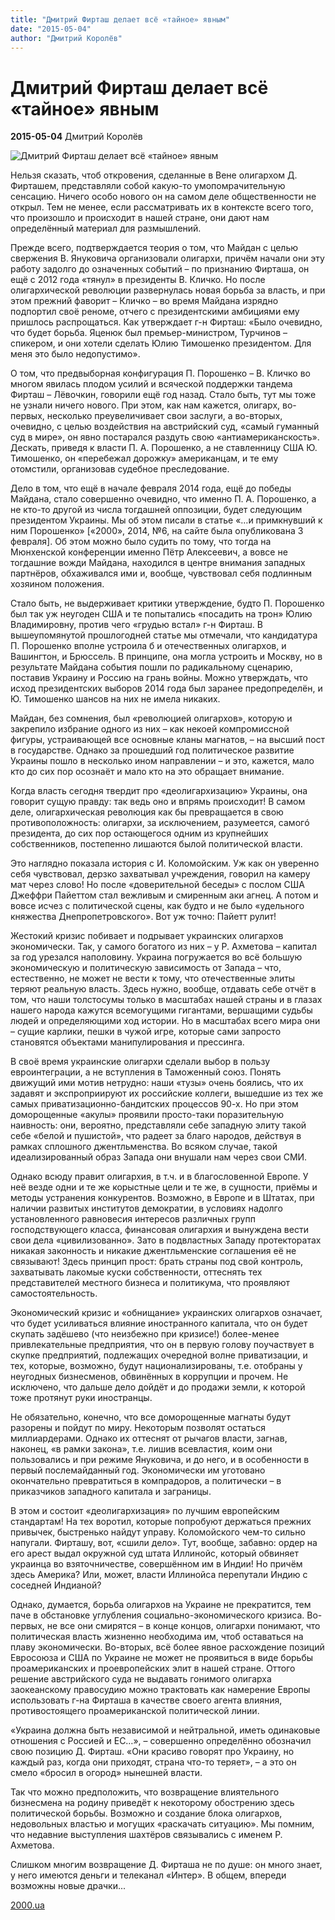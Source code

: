 ```yaml
---
title: "Дмитрий Фирташ делает всё «тайное» явным"
date: "2015-05-04"
author: "Дмитрий Королёв"
---
```


# Дмитрий Фирташ делает всё «тайное» явным

**2015-05-04** Дмитрий Королёв

![Дмитрий Фирташ делает всё «тайное» явным](http://image.zn.ua/media/images/original/Nov2011/38331.jpg)

Нельзя сказать, чтоб откровения, сделанные в Вене олигархом Д. Фирташем, представляли собой какую-то умопомрачительную сенсацию. Ничего особо нового он на самом деле общественности не открыл. Тем не менее, если рассматривать их в контексте всего того, что произошло и происходит в нашей стране, они дают нам определённый материал для размышлений.

Прежде всего, подтверждается теория о том, что Майдан с целью свержения В. Януковича организовали олигархи, причём начали они эту работу задолго до означенных событий – по признанию Фирташа, он ещё с 2012 года «тянул» в президенты В. Кличко. Но после олигархической революции развернулась новая борьба за власть, и при этом прежний фаворит – Кличко – во время Майдана изрядно подпортил своё реноме, отчего с президентскими амбициями ему пришлось распрощаться. Как утверждает г-н Фирташ: «Было очевидно, что будет борьба. Яценюк был премьер-министром, Турчинов – спикером, и они хотели сделать Юлию Тимошенко президентом. Для меня это было недопустимо».

О том, что предвыборная конфигурация П. Порошенко – В. Кличко во многом явилась плодом усилий и всяческой поддержки тандема Фирташ – Лёвочкин, говорили ещё год назад. Стало быть, тут мы тоже не узнали ничего нового. При этом, как нам кажется, олигарх, во-первых, несколько преувеличивает свои заслуги, а во-вторых, очевидно, с целью воздействия на австрийский суд, «самый гуманный суд в мире», он явно постарался раздуть свою «антиамериканскость». Дескать, приведя к власти П. А. Порошенко, а не ставленницу США Ю. Тимошенко, он «перебежал дорожку» американцам, и те ему отомстили, организовав судебное преследование.

Дело в том, что ещё в начале февраля 2014 года, ещё до победы Майдана, стало совершенно очевидно, что именно П. А. Порошенко, а не кто-то другой из числа тогдашней оппозиции, будет следующим президентом Украины. Мы об этом писали в статье «…и примкнувший к ним Порошенко» [«2000», 2014, №6, на сайте была опубликована 3 февраля]. Об этом можно было судить по тому, что тогда на Мюнхенской конференции именно Пётр Алексеевич, а вовсе не тогдашние вожди Майдана, находился в центре внимания западных партнёров, обхаживался ими и, вообще, чувствовал себя подлинным хозяином положения.

Стало быть, не выдерживает критики утверждение, будто П. Порошенко был так уж неугоден США и те попытались «посадить на трон» Юлию Владимировну, против чего «грудью встал» г-н Фирташ. В вышеупомянутой прошлогодней статье мы отмечали, что кандидатура П. Порошенко вполне устроила б и отечественных олигархов, и Вашингтон, и Брюссель. В принципе, она могла устроить и Москву, но в результате Майдана события пошли по радикальному сценарию, поставив Украину и Россию на грань войны. Можно утверждать, что исход президентских выборов 2014 года был заранее предопределён, и Ю. Тимошенко шансов на них не имела никаких.

Майдан, без сомнения, был «революцией олигархов», которую и закрепило избрание одного из них – как некоей компромиссной фигуры, устраивающей все основные кланы магнатов, – на высший пост в государстве. Однако за прошедший год политическое развитие Украины пошло в несколько ином направлении – и это, кажется, мало кто до сих пор осознаёт и мало кто на это обращает внимание.

Когда власть сегодня твердит про «деолигархизацию» Украины, она говорит сущую правду: так ведь оно и впрямь происходит! В самом деле, олигархическая революция как бы превращается в свою противоположность: олигархи, за исключением, разумеется, самогó президента, до сих пор остающегося одним из крупнейших собственников, постепенно лишаются былой политической власти.

Это наглядно показала история с И. Коломойским. Уж как он уверенно себя чувствовал, дерзко захватывал учреждения, говорил на камеру мат через слово! Но после «доверительной беседы» с послом США Джеффри Пайеттом стал вежливым и смиренным аки агнец. А потом и вовсе исчез с политической сцены, как будто и не было «удельного княжества Днепропетровского». Вот уж точно: Пайетт рулит!

Жестокий кризис побивает и подрывает украинских олигархов экономически. Так, у самого богатого из них – у Р. Ахметова – капитал за год урезался наполовину. Украина погружается во всё большую экономическую и политическую зависимость от Запада – что, естественно, не может не вести к тому, что отечественные элиты теряют реальную власть. Здесь нужно, вообще, отдавать себе отчёт в том, что наши толстосумы только в масштабах нашей страны и в глазах нашего народа кажутся всемогущими гигантами, вершащими судьбы людей и определяющими ход истории. Но в масштабах всего мира они – сущие карлики, пешки в чужой игре, которые сами запросто становятся объектами манипулирования и прессинга.

В своё время украинские олигархи сделали выбор в пользу евроинтеграции, а не вступления в Таможенный союз. Понять движущий ими мотив нетрудно: наши «тузы» очень боялись, что их задавят и экспроприируют их российские коллеги, вышедшие из тех же самых приватизационно-бандитских процессов 90-х. Но при этом доморощенные «акулы» проявили просто-таки поразительную наивность: они, вероятно, представляли себе западную элиту такой себе «белой и пушистой», что радеет за благо народов, действуя в рамках сплошного джентльменства. Во всяком случае, такой идеализированный образ Запада они внушали нам через свои СМИ.

Однако всюду правит олигархия, в т.ч. и в благословенной Европе. У неё везде одни и те же корыстные цели и те же, в сущности, приёмы и методы устранения конкурентов. Возможно, в Европе и в Штатах, при наличии развитых институтов демократии, в условиях надолго установленного равновесия интересов различных групп господствующего класса, финансовая олигархия и вынуждена вести свои дела «цивилизованно». Зато в подвластных Западу протекторатах никакая законность и никакие джентльменские соглашения её не связывают! Здесь принцип прост: брать страны под свой контроль, захватывать лакомые куски собственности, оттеснять тех представителей местного бизнеса и политикума, что проявляют самостоятельность.

Экономический кризис и «обнищание» украинских олигархов означает, что будет усиливаться влияние иностранного капитала, что он будет скупать задёшево (что неизбежно при кризисе!) более-менее привлекательные предприятия, что он в первую голову поучаствует в скупке предприятий, подлежащих очередной волне приватизации, и тех, которые, возможно, будут национализированы, т.е. отобраны у неугодных бизнесменов, обвинённых в коррупции и прочем. Не исключено, что дальше дело дойдёт и до продажи земли, к которой тоже протянут руки иностранцы.

Не обязательно, конечно, что все доморощенные магнаты будут разорены и пойдут по миру. Некоторым позволят остаться миллиардерами. Однако их оттеснят от рычагов власти, загнав, наконец, «в рамки закона», т.е. лишив всевластия, коим они пользовались и при режиме Януковича, и до него, и в особенности в первый послемайданный год. Экономически им уготовано окончательно превратиться в компрадоров, а политически – в приказчиков западного капитала и заграницы.

В этом и состоит «деолигархизация» по лучшим европейским стандартам! На тех воротил, которые попробуют держаться прежних привычек, быстренько найдут управу. Коломойского чем-то сильно напугали. Фирташу, вот, «сшили дело». Тут, вообще, забавно: ордер на его арест выдал окружной суд штата Иллинойс, который обвиняет украинца во взяточничестве, совершённом им в Индии! Но причём здесь Америка? Или, может, власти Иллинойса перепутали Индию с соседней Индианой?

Однако, думается, борьба олигархов на Украине не прекратится, тем паче в обстановке углубления социально-экономического кризиса. Во-первых, не все они смирятся – в конце концов, олигархи понимают, что политическая власть жизненно необходима им, чтоб оставаться на плаву экономически. Во-вторых, всё более явное расхождение позиций Евросоюза и США по Украине не может не проявиться в виде борьбы проамериканских и проевропейских элит в нашей стране. Оттого решение австрийского суда не выдавать гонимого олигарха заокеанскому правосудию можно трактовать как намерение Европы использовать г-на Фирташа в качестве своего агента влияния, противостоящего проамериканской политической линии.

«Украина должна быть независимой и нейтральной, иметь одинаковые отношения с Россией и ЕС…», – совершенно определённо обозначил свою позицию Д. Фирташ. «Они красиво говорят про Украину, но каждый раз, когда они приходят, страна что-то теряет», – а это он смело «бросил в огород» нынешней власти.

Так что можно предположить, что возвращение влиятельного бизнесмена на родину приведёт к некоторому обострению здесь политической борьбы. Возможно и создание блока олигархов, недовольных властью и могущих «раскачать ситуацию». Мы помним, что недавние выступления шахтёров связывались с именем Р. Ахметова.

Слишком многим возвращение Д. Фирташа не по душе: он много знает, у него имеются деньги и телеканал «Интер». В общем, впереди возможны новые драчки...

[2000.ua](http://www.2000.ua/)